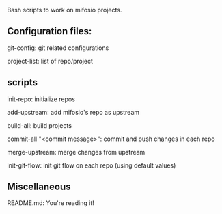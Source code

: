 Bash scripts to work on mifosio projects.

Configuration files:
--------------------
git-config: git related configurations

project-list: list of repo/project

scripts
-------
init-repo: initialize repos

add-upstream: add mifosio's repo as upstream

build-all: build projects

commit-all "\<commit message\>": commit and push changes in each repo

merge-upstream: merge changes from upstream

init-git-flow: init git flow on each repo (using default values)

Miscellaneous
-------------
README.md: You're reading it!
